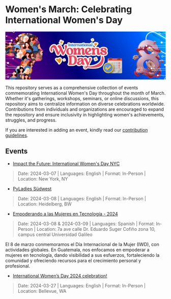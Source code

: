 # Women's March: Celebrating International Women's Day

![alt text](assets/banner.jpg "Banner")

This repository serves as a comprehensive collection of events commemorating International Women's Day throughout the month of March. Whether it's gatherings, workshops, seminars, or online discussions, this repository aims to centralize information on diverse celebrations worldwide. Contributions from individuals and organizations are encouraged to expand the repository and ensure inclusivity in highlighting women's achievements, struggles, and progress.

If you are interested in adding an event, kindly read our [contribution guidelines](https://github.com/DennyPerez18/Women-March/blob/main/CONTRIBUTING.md).

## Events

- [Impact the Future: International Women's Day NYC](https://lu.ma/ImpactTheFutureNYC2024)
> Date: 2024-03-07 | Languages: English | Format: In-Person | Location: New York, NY

- [PyLadies Südwest](https://www.meetup.com/pyladies-suedwest/)
> Date: 2024-03-08 | Languages: English | Format: In-Person | Location: Heidelberg, BW

- [Empoderando a las Mujeres en Tecnología - 2024](https://www.galileo.edu/page/iwdgt/)
> Date: 2024-03-08 & 2024-03-09 | Languages: Spanish | Format: In-Person | Location: 7a ave calle Dr. Eduardo Suger Cofiño zona 10, campus central Universidad Galileo

El 8 de marzo conmemoramos el Día Internacional de la Mujer (IWD), con actividades globales. En Guatemala, nos enfocamos en empoderar a mujeres en tecnología, dando visibilidad a sus esfuerzos, fortaleciendo la comunidad y ofreciendo recursos para el crecimiento personal y profesional.

- [International Women’s Day 2024 celebration!](https://www.meetup.com/bellevue-gdg/events/298534986/)
> Date: 2024-03-27 | Languages: English | Format: In-Person | Location: Bellevue, WA
